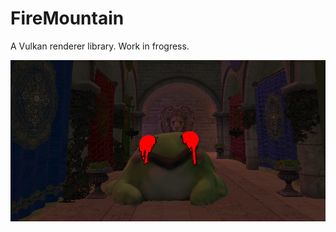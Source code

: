 # FireMountain
A Vulkan renderer library. Work in frogress.

![Screenshot](/assets/evilfroge.png?raw=true)

